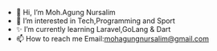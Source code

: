 - 👋 Hi, I’m Moh.Agung Nursalim
- 👀 I’m interested in Tech,Programming and Sport
- ✨  I’m currently learning Laravel,GoLang & Dart
- 📫 How to reach me Email:mohagungnursalim@gmail.com

<!---
mohagungnursalim/mohagungnursalim is a ✨ special ✨ repository because its `README.md` (this file) appears on your GitHub profile.
You can click the Preview link to take a look at your changes.
--->

